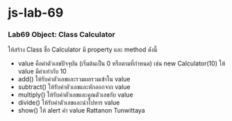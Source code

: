 # js-lab-69
### Lab69 Object: Class Calculator
ให้สร้าง Class ชื่อ Calculator มี property และ method ดังนี้
- value คือค่าตัวเลขปัจจุบัน (เริ่มต้นเป็น 0 หรือตามที่กำหนด) เช่น new Calculator(10) ให้ value มีค่าเท่ากับ 10
- add() ให้รับค่าตัวเลขและรวมผลรวมเข้าใน value
- subtract() ให้รับค่าตัวเลขและหักออกจาก value
- multiply() ให้รับค่าตัวเลขและคูณตัวเลขกับ value
- divide() ให้รับค่าตัวเลขและนำไปหาร value
- show() ให้ alert ค่า value
Rattanon Tunwittaya
